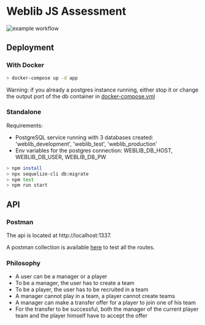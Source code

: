 # Weblib JS Assessment
![example workflow](https://github.com/roptch/weblib-js-assessment/actions/workflows/tests.yml/badge.svg)

## Deployment

### With Docker
```zsh
> docker-compose up -d app
```
Warning: if you already a postgres instance running, either stop it or change the output port of the db container in [docker-compose.yml](/docker-compose.yml)

### Standalone

Requirements:
* PostgreSQL service running with 3 databases created: 'weblib_development', 'weblib_test', 'weblib_production'
* Env variables for the postgres connection: WEBLIB_DB_HOST, WEBLIB_DB_USER, WEBLIB_DB_PW

```zsh
> npm install
> npx sequelize-cli db:migrate
> npm test
> npm run start
```
## API

### Postman

The api is located at http://localhost:1337.

A postman collection is available [here](/Weblib.postman_collection.json) to test all the routes.

### Philosophy

* A user can be a manager or a player
* To be a manager, the user has to create a team
* To be a player, the user has to be recruited in a team
* A manager cannot play in a team, a player cannot create teams
* A manager can make a transfer offer for a player to join one of his team
* For the transfer to be successful, both the manager of the current player team and the player himself have to accept the offer
